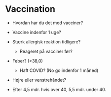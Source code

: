 # Vaccination
* Hvordan har du det med vacciner?

* Vaccine indenfor 1 uge?

* Stærk allergisk reaktion tidligere?
   * Reageret på vacciner før?

* Feber? (>38,0)
   * Haft COVID? (No go indenfor 1 måned)

* Højre eller venstrehåndet?



- Efter 4,5 mdr. hvis over 40, 5,5 mdr. under 40.

<!-- {BearID:4B70C169-7BAF-4892-8D26-240BE366FD06-23204-000018EA20384C69} -->
